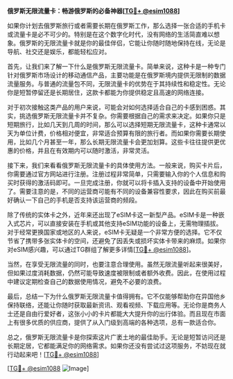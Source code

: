 **俄罗斯无限流量卡：畅游俄罗斯的必备神器[[TG💪+ @esim1088](https://t.me/s/esim1088)]**

如果你计划去俄罗斯旅行或者需要长期在俄罗斯工作，那么选择一张合适的手机卡或流量卡是必不可少的。特别是在这个数字化时代，没有网络的生活简直难以想象。俄罗斯的无限流量卡就是你的最佳伴侣，它能让你随时随地保持在线，无论是导航、社交还是娱乐，都能轻松应对。

首先，让我们来了解一下什么是俄罗斯无限流量卡。简单来说，这种卡是一种专门针对俄罗斯市场设计的移动通信产品，主要功能是在俄罗斯境内提供无限制的数据流量服务。与普通的流量包不同，无限流量卡的优势在于其持续性和稳定性。无论你是短暂停留还是长期居住，这款卡都能为你提供稳定且高速的网络连接。

对于初次接触这类产品的用户来说，可能会对如何选择适合自己的卡感到困惑。其实，挑选俄罗斯无限流量卡并不复杂。你需要根据自己的需求来决定。如果你只是短期旅行，比如几天到几周的时间，那么可以选择短期无限流量卡，这种卡通常以天为单位计费，价格相对便宜，非常适合预算有限的旅行者。而如果你需要长期使用，比如几个月甚至一年，那么长期无限流量卡会更加划算。这些卡往往提供更优惠的价格，并且在有效期内可以随时激活，非常灵活。

接下来，我们来看看俄罗斯无限流量卡的具体使用方法。一般来说，购买卡片后，你需要通过官方网站进行注册。注册过程非常简单，只需要输入你的个人信息和购买时获得的激活码即可。一旦完成注册，你就可以将卡插入支持的设备中开始使用了。需要注意的是，不同的运营商可能有不同的设备兼容性要求，因此在购买前最好确认一下自己的手机是否支持该运营商的频段。

除了传统的实体卡之外，近年来还出现了eSIM卡这一新型产品。eSIM卡是一种嵌入式芯片，可以直接安装在手机或其他支持eSIM功能的设备上，无需物理插拔。对于经常更换国家或地区的人来说，eSIM卡无疑是一个非常方便的选择。它不仅节省了携带多张实体卡的空间，还避免了因丢失或损坏实体卡带来的麻烦。如果你对eSIM感兴趣，可以通过TG群组了解更多详情[[TG💪+ @esim1088](https://t.me/s/esim1088)]。

当然，在享受无限流量的同时，也要注意合理使用。虽然无限流量听起来很美好，但如果过度消耗数据，仍然可能导致速度被限制或者额外收费。因此，在使用过程中建议定期检查自己的数据使用情况，避免不必要的浪费。

最后，总结一下为什么俄罗斯无限流量卡值得拥有。它不仅能够帮助你在异国他乡保持联络，还能让你随时获取最新资讯、观看视频、下载应用等。无论你是商务人士还是自由行爱好者，这张小小的卡片都能大大提升你的出行体验。而且现在市面上有很多优质的供应商，提供了从入门级到高端的各种选项，总有一款适合你。

总之，俄罗斯无限流量卡是你探索这片广袤土地的最佳助手。无论是短暂访问还是长期定居，它都能满足你的网络需求。如果你还没有尝试过这项服务，不妨现在就行动起来吧！[[TG💪+ @esim1088](https://t.me/s/esim1088)]

[[TG💪+ @esim1088](https://t.me/s/esim1088) ![Image](https://i.postimg.cc/4NQfJmqS/Snipaste-2025-05-13-00-14-12.png)]